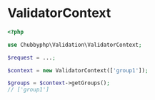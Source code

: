 # ValidatorContext

```php
<?php

use Chubbyphp\Validation\ValidatorContext;

$request = ...;

$context = new ValidatorContext(['group1']);

$groups = $context->getGroups();
// ['group1']
```
